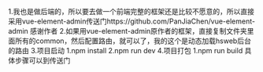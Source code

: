1.我也是做后端的，所以要去做一个前端完整的框架还是比较不愿意的，所以直接采用vue-element-admin传送门https://github.com/PanJiaChen/vue-element-admin  感谢作者
2.如果用vue-element-admin原作者的框架，直接复制文件夹里面所有的common，然后配置路由，就可以了，我的这个是动态加载hsweb后台的路由
3.项目启动
  1.npm install
  2.npm run dev
4.项目打包
  1.npm run build
具体步骤可以到传送门
